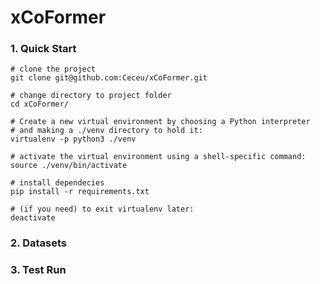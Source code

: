 # xCoFormer

### 1. Quick Start

```shell script
# clone the project 
git clone git@github.com:Ceceu/xCoFormer.git

# change directory to project folder
cd xCoFormer/

# Create a new virtual environment by choosing a Python interpreter 
# and making a ./venv directory to hold it:
virtualenv -p python3 ./venv

# activate the virtual environment using a shell-specific command:
source ./venv/bin/activate

# install dependecies
pip install -r requirements.txt

# (if you need) to exit virtualenv later:
deactivate
```

### 2. Datasets

### 3. Test Run